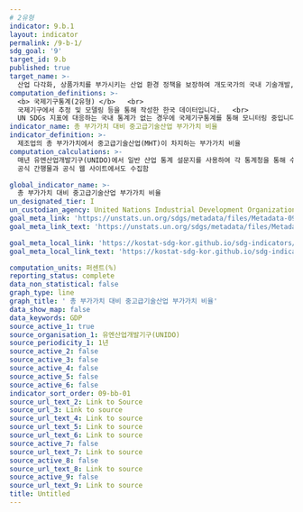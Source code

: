 ```yaml
---
# 2유형 
indicator: 9.b.1
layout: indicator
permalink: /9-b-1/
sdg_goal: '9'
target_id: 9.b
published: true
target_name: >-
  산업 다각화, 상품가치를 부가시키는 산업 환경 정책을 보장하여 개도국가의 국내 기술개발, 연구 및 혁신이 이루어지도록 지원
computation_definitions: >-
  <b> 국제기구통계(2유형) </b>   <br>
  국제기구에서 추정 및 모델링 등을 통해 작성한 한국 데이터입니다.   <br>
  UN SDGs 지표에 대응하는 국내 통계가 없는 경우에 국제기구통계를 통해 모니터링 중입니다. 
indicator_name: 총 부가가치 대비 중고급기술산업 부가가치 비율
indicator_definition: >- 
  제조업의 총 부가가치에서 중고급기술산업(MHT)이 차지하는 부가가치 비율
computation_calculations: >-
  매년 유엔산업개발기구(UNIDO)에서 일반 산업 통계 설문지를 사용하여 각 통계청을 통해 수집함. OECD 국가에 대한 데이터는 OECD에서 직접 획득하고, 각 국가 데이터는 
  공식 간행물과 공식 웹 사이트에서도 수집함

global_indicator_name: >-
  총 부가가치 대비 중고급기술산업 부가가치 비율
un_designated_tier: I
un_custodian_agency: United Nations Industrial Development Organization (UNIDO)
goal_meta_link: 'https://unstats.un.org/sdgs/metadata/files/Metadata-09-0B-01.pdf'
goal_meta_link_text: 'https://unstats.un.org/sdgs/metadata/files/Metadata-09-0B-01.pdf'

goal_meta_local_link: 'https://kostat-sdg-kor.github.io/sdg-indicators/public/data/Metadata-09-0b-01_KOR.pdf'
goal_meta_local_link_text: 'https://kostat-sdg-kor.github.io/sdg-indicators/public/data/Metadata-09-0b-01_KOR.pdf'

computation_units: 퍼센트(%)
reporting_status: complete
data_non_statistical: false
graph_type: line
graph_title: ' 총 부가가치 대비 중고급기술산업 부가가치 비율'
data_show_map: false
data_keywords: GDP
source_active_1: true
source_organisation_1: 유엔산업개발기구(UNIDO)
source_periodicity_1: 1년
source_active_2: false
source_active_3: false
source_active_4: false
source_active_5: false
source_active_6: false
indicator_sort_order: 09-bb-01
source_url_text_2: Link to Source
source_url_3: Link to source
source_url_text_4: Link to source
source_url_text_5: Link to source
source_url_text_6: Link to source
source_active_7: false
source_url_text_7: Link to source
source_active_8: false
source_url_text_8: Link to source
source_active_9: false
source_url_text_9: Link to source
title: Untitled
---
```

